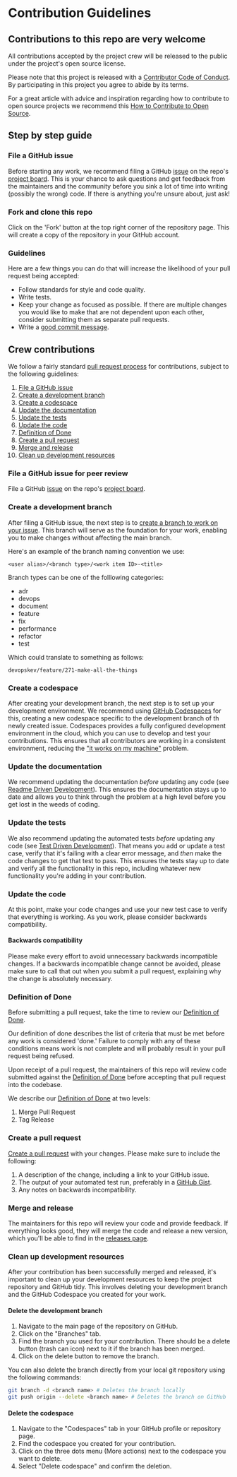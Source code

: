# Contribution Guidelines

## Contributions to this repo are very welcome

All contributions accepted by the project crew will be released to the public under the project's open source license.

Please note that this project is released with a [Contributor Code of Conduct](./code_of_conduct.md). By participating in this project you agree to abide by its terms.

For a great article with advice and inspiration regarding how to contribute to open source projects we recommend this [How to Contribute to Open Source](https://opensource.guide/how-to-contribute/).

## Step by step guide

### File a GitHub issue

Before starting any work, we recommend filing a GitHub [issue](https://github.com/repo-racers/repo-racers/issues) on the repo's [project board](https://github.com/orgs/repo-racers/projects/11). This is your chance to ask questions and
get feedback from the maintainers and the community before you sink a lot of time into writing (possibly the wrong)
code. If there is anything you're unsure about, just ask!

### Fork and clone this repo

Click on the 'Fork' button at the top right corner of the repository page. This will create a copy of the repository in your GitHub account.

### Guidelines

Here are a few things you can do that will increase the likelihood of your pull request being accepted:

- Follow standards for style and code quality.
- Write tests.
- Keep your change as focused as possible. If there are multiple changes you would like to make that are not dependent upon each other, consider submitting them as separate pull requests.
- Write a [good commit message](http://tbaggery.com/2008/04/19/a-note-about-git-commit-messages.html).

## Crew contributions

We follow a fairly standard [pull request
process](https://docs.github.com/en/pull-requests) for contributions, subject to the following guidelines:

1. [File a GitHub issue](#file-a-github-issue)
1. [Create a development branch](#create-a-development-branch)
1. [Create a codespace](#create-a-codespace)
1. [Update the documentation](#update-the-documentation)
1. [Update the tests](#update-the-tests)
1. [Update the code](#update-the-code)
1. [Definition of Done](#definition_of_done)
1. [Create a pull request](#create-a-pull-request)
1. [Merge and release](#merge-and-release)
1. [Clean up development resources](#clean-up-development-resources)

### File a GitHub issue for peer review

File a GitHub [issue](https://github.com/repo-racers/repo-racers/issues) on the repo's [project board](https://github.com/orgs/repo-racers/projects/11).

### Create a development branch

After filing a GitHub issue, the next step is to [create a branch to work on your issue](https://docs.github.com/en/issues/tracking-your-work-with-issues/creating-a-branch-for-an-issue).
This branch will serve as the foundation for your work, enabling you to make changes without affecting the main branch.

Here's an example of the branch naming convention we use:

```plaintext
<user alias>/<branch type>/<work item ID>-<title>
```

Branch types can be one of the folllowing categories:

- adr
- devops
- document
- feature
- fix
- performance
- refactor
- test

Which could translate to something as follows:

```plaintext
devopskev/feature/271-make-all-the-things
```

### Create a codespace

After creating your development branch, the next step is to set up your development environment.
We recommend using [GitHub Codespaces](https://github.com/features/codespaces) for this, creating a new codespace specific to the development branch of th newly created issue.
Codespaces provides a fully configured development environment in the cloud, which you can use to develop and test your contributions.
This ensures that all contributors are working in a consistent environment, reducing the ["it works on my machine"](https://blog.codinghorror.com/the-works-on-my-machine-certification-program/) problem.

### Update the documentation

We recommend updating the documentation *before* updating any code (see [Readme Driven
Development](http://tom.preston-werner.com/2010/08/23/readme-driven-development.html)). This ensures the documentation
stays up to date and allows you to think through the problem at a high level before you get lost in the weeds of
coding.

### Update the tests

We also recommend updating the automated tests *before* updating any code (see [Test Driven
Development](https://en.wikipedia.org/wiki/Test-driven_development)). That means you add or update a test case,
verify that it's failing with a clear error message, and *then* make the code changes to get that test to pass. This
ensures the tests stay up to date and verify all the functionality in this repo, including whatever new
functionality you're adding in your contribution.

### Update the code

At this point, make your code changes and use your new test case to verify that everything is working. As you work,
please consider backwards compatibility.

#### Backwards compatibility

Please make every effort to avoid unnecessary backwards incompatible changes. If a backwards incompatible change cannot be avoided, please make sure to call that out when you submit a pull request, explaining why the change is absolutely necessary.

### Definition of Done

Before submitting a pull request, take the time to review our [Definition  of Done](./definition_of_done.md).

Our definition of done describes the list of criteria that must be met before any work is considered 'done.' Failure to comply with any of these conditions means work is not complete and will probably result in your pull request being refused.

Upon receipt of a pull request, the maintainers of this repo will review code submitted against the [Definition  of Done](./definition_of_done.md) before accepting that pull request into the codebase.

We describe our [Definition  of Done](./definition_of_done.md) at two levels:

1. Merge Pull Request
1. Tag Release

### Create a pull request

[Create a pull request](https://docs.github.com/en/pull-requests) with your changes. Please make sure
to include the following:

1. A description of the change, including a link to your GitHub issue.
1. The output of your automated test run, preferably in a [GitHub Gist](https://docs.github.com/en/github/writing-on-github/editing-and-sharing-content-with-gists/creating-gists).
1. Any notes on backwards incompatibility.

### Merge and release

The maintainers for this repo will review your code and provide feedback. If everything looks good, they will merge the
code and release a new version, which you'll be able to find in the [releases page](https://github.com/repo-racers/repo-racers/releases).

### Clean up development resources

After your contribution has been successfully merged and released, it's important to clean up your development resources to keep the project repository and GitHub tidy.
This involves deleting your development branch and the GitHub Codespace you created for your work.

#### Delete the development branch

1. Navigate to the main page of the repository on GitHub.
2. Click on the "Branches" tab.
3. Find the branch you used for your contribution. There should be a delete button (trash can icon) next to it if the branch has been merged.
4. Click on the delete button to remove the branch.

You can also delete the branch directly from your local git repository using the following commands:

```sh
git branch -d <branch name> # Deletes the branch locally
git push origin --delete <branch name> # Deletes the branch on GitHub

```

#### Delete the codespace

1. Navigate to the "Codespaces" tab in your GitHub profile or repository page.
2. Find the codespace you created for your contribution.
3. Click on the three dots menu (More actions) next to the codespace you want to delete.
4. Select "Delete codespace" and confirm the deletion.
